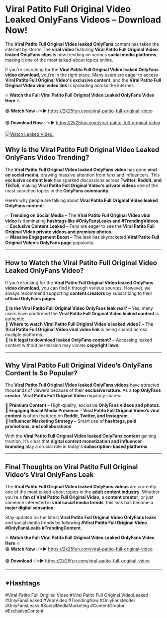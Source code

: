 # Viral Patito Full Original Video Leaked OnlyFans Videos – Download Now!

The **Viral Patito Full Original Video leaked OnlyFans** content has taken the internet by storm! The **viral video** featuring **Viral Patito Full Original Video leaked OnlyFans clips** is now trending on various **social media platforms**, making it one of the most talked-about topics online.  

If you're searching for the **Viral Patito Full Original Video leaked OnlyFans video download**, you’re in the right place. Many users are eager to access **Viral Patito Full Original Video's exclusive content**, and the **Viral Patito Full Original Video viral video link** is spreading across the internet.  

🔥 **Watch the Full Viral Patito Full Original Video Leaked OnlyFans Video Here** 🔥  

🟢 **Watch Now** ✅=► https://2k25fun.com/viral-patito-full-original-video

🟢 **Download Now** ✅=► https://2k25fun.com/viral-patito-full-original-video

[![Watch Leaked Video.](https://miro.medium.com/v2/resize:fit:828/format:webp/1*cilzJN44JGOrTw9NJCrNHA.gif "Watch Leaked Video")](https://2k25fun.com/viral-patito-full-original-video)

## **Why Is the Viral Patito Full Original Video Leaked OnlyFans Video Trending?**  

The **Viral Patito Full Original Video leaked OnlyFans video** has gone **viral on social media**, drawing massive attention from fans and influencers. This **exclusive content leak** has sparked discussions across **Twitter, Reddit, and TikTok**, making **Viral Patito Full Original Video's private videos** one of the most searched topics in the **OnlyFans community**.  

Here’s why people are talking about **Viral Patito Full Original Video leaked OnlyFans content**:  

✅ **Trending on Social Media** – The **Viral Patito Full Original Video viral video** is dominating **hashtags like #OnlyFansLeaks and #TrendingVideos**.  
✅ **Exclusive Content Leaked** – Fans are eager to see the **Viral Patito Full Original Video private videos and premium photos**.  
✅ **Massive Engagement Boost** – The leak has skyrocketed **Viral Patito Full Original Video’s OnlyFans page** popularity.  

---

## **How to Watch the Viral Patito Full Original Video Leaked OnlyFans Video?**  

If you're looking for the **Viral Patito Full Original Video leaked OnlyFans video download**, you can find it through various sources. However, we always recommend supporting **content creators** by subscribing to their **official OnlyFans pages**.  

🔹 **Is the Viral Patito Full Original Video OnlyFans leak real?** – Yes, many users have confirmed the **Viral Patito Full Original Video leaked content** is authentic.  
🔹 **Where to watch Viral Patito Full Original Video's leaked video?** – The **Viral Patito Full Original Video viral video link** is being shared across multiple platforms.  
🔹 **Is it legal to download leaked OnlyFans content?** – Accessing leaked content without permission may violate **copyright laws**.  

---

## **Why Viral Patito Full Original Video’s OnlyFans Content Is So Popular?**  

The **Viral Patito Full Original Video leaked OnlyFans videos** have attracted thousands of viewers because of their **exclusive nature**. As a **top OnlyFans creator**, **Viral Patito Full Original Video** regularly shares:  

📌 **Premium Content** – High-quality, exclusive **OnlyFans videos and photos**.  
📌 **Engaging Social Media Presence** – **Viral Patito Full Original Video’s viral content** is often featured on **Reddit, Twitter, and Instagram**.  
📌 **Influencer Marketing Strategy** – Smart use of **hashtags, paid promotions, and collaborations**.  

With the **Viral Patito Full Original Video leaked OnlyFans content** gaining traction, it’s clear that **digital content monetization and influencer branding** play a crucial role in today's **subscription-based platforms**.  

---

## **Final Thoughts on Viral Patito Full Original Video’s Viral OnlyFans Leak**  

The **Viral Patito Full Original Video leaked OnlyFans videos** are currently one of the most talked-about topics in the **adult content industry**. Whether you're a **fan of Viral Patito Full Original Video**, a **content creator**, or just someone interested in **viral social media trends**, this leak has become a **major digital sensation**.  

Stay updated on the latest **Viral Patito Full Original Video OnlyFans leaks** and social media trends by following **#Viral Patito Full Original Video #OnlyFansLeaks #TrendingContent**.  

🔥 **Watch the Full Viral Patito Full Original Video Leaked OnlyFans Video Here** 🔥  
🟢 **Watch Now** ✅=► https://2k25fun.com/viral-patito-full-original-video

🟢 **Download** ✅=► https://2k25fun.com/viral-patito-full-original-video

---

## *Hashtags
#Viral Patito Full Original Video #Viral Patito Full Original VideoLeaked #OnlyFansLeaked #ViralVideo #TrendingNow #OnlyFansModel #OnlyFansLeaks #SocialMediaMarketing #ContentCreator #ExclusiveContent  